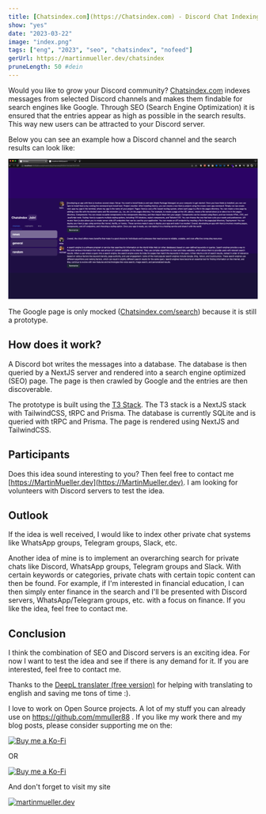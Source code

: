 ```yaml
---
title: [Chatsindex.com](https://Chatsindex.com) - Discord Chat Indexing
show: "yes"
date: "2023-03-22"
image: "index.png"
tags: ["eng", "2023", "seo", "chatsindex", "nofeed"]
gerUrl: https://martinmueller.dev/chatsindex
pruneLength: 50 #dein
---
```


Would you like to grow your Discord community? [Chatsindex.com](https://Chatsindex.com) indexes messages from selected Discord channels and makes them findable for search engines like Google. Through SEO (Search Engine Optimization) it is ensured that the entries appear as high as possible in the search results. This way new users can be attracted to your Discord server.

Below you can see an example how a Discord channel and the search results can look like:

![seo.gif](https://raw.githubusercontent.com/mmuller88/mmblog/master/content/chatsindex/seo.gif)

The Google page is only mocked ([Chatsindex.com/search](https://Chatsindex.com/search)) because it is still a prototype.

## How does it work?

A Discord bot writes the messages into a database. The database is then queried by a NextJS server and rendered into a search engine optimized (SEO) page. The page is then crawled by Google and the entries are then discoverable.

The prototype is built using the [T3 Stack](https://martinmueller.dev/t3-stack). The T3 stack is a NextJS stack with TailwindCSS, tRPC and Prisma. The database is currently SQLite and is queried with tRPC and Prisma. The page is rendered using NextJS and TailwindCSS.

## Participants

Does this idea sound interesting to you? Then feel free to contact me [https://MartinMueller.dev](https://MartinMueller.dev). I am looking for volunteers with Discord servers to test the idea.

## Outlook

If the idea is well received, I would like to index other private chat systems like WhatsApp groups, Telegram groups, Slack, etc.

Another idea of mine is to implement an overarching search for private chats like Discord, WhatsApp groups, Telegram groups and Slack. With certain keywords or categories, private chats with certain topic content can then be found. For example, if I'm interested in financial education, I can then simply enter finance in the search and I'll be presented with Discord servers, WhatsApp/Telegram groups, etc. with a focus on finance. If you like the idea, feel free to contact me.

## Conclusion

I think the combination of SEO and Discord servers is an exciting idea. For now I want to test the idea and see if there is any demand for it. If you are interested, feel free to contact me.

Thanks to the [DeepL translater (free version)](https://DeepL.com/Translator) for helping with translating to english and saving me tons of time :).

I love to work on Open Source projects. A lot of my stuff you can already use on <https://github.com/mmuller88> . If you like my work there and my blog posts, please consider supporting me on the:

[![Buy me a Ko-Fi](https://storage.ko-fi.com/cdn/useruploads/png_d554a01f-60f0-4969-94d1-7b69f3e28c2fcover.jpg?v=69a332f2-b808-4369-8ba3-dae0d1100dd4)](https://ko-fi.com/T6T1BR59W)

OR

[![Buy me a Ko-Fi](https://theastrologypodcast.com/wp-content/uploads/2015/06/become-my-patron-05.jpg)](https://www.patreon.com/bePatron?u=29010217)

And don't forget to visit my site

[![martinmueller.dev](https://martinmueller.dev/static/84caa5292a6d0c37c48ae280d04b5fa6/a7715/joint.jpg)](https://martinmueller.dev/resume)